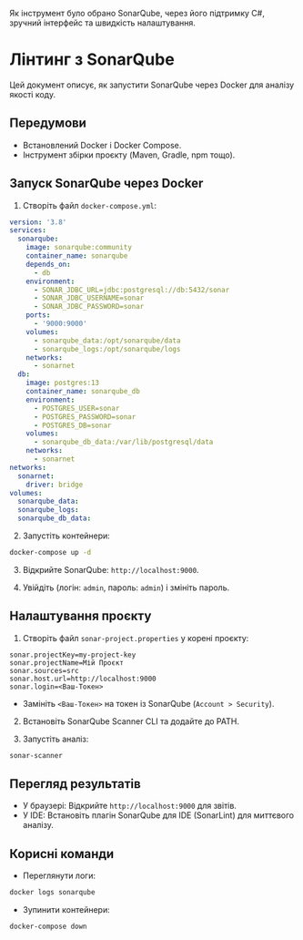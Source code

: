Як інструмент було обрано SonarQube, через його підтримку C#, зручний інтерфейс та швидкість налаштування.

# Лінтинг з SonarQube

Цей документ описує, як запустити SonarQube через Docker для аналізу якості коду.

## Передумови

- Встановлений Docker і Docker Compose.
- Інструмент збірки проєкту (Maven, Gradle, npm тощо).

## Запуск SonarQube через Docker

1. Створіть файл `docker-compose.yml`:

```yaml
version: '3.8'
services:
  sonarqube:
    image: sonarqube:community
    container_name: sonarqube
    depends_on:
      - db
    environment:
      - SONAR_JDBC_URL=jdbc:postgresql://db:5432/sonar
      - SONAR_JDBC_USERNAME=sonar
      - SONAR_JDBC_PASSWORD=sonar
    ports:
      - '9000:9000'
    volumes:
      - sonarqube_data:/opt/sonarqube/data
      - sonarqube_logs:/opt/sonarqube/logs
    networks:
      - sonarnet
  db:
    image: postgres:13
    container_name: sonarqube_db
    environment:
      - POSTGRES_USER=sonar
      - POSTGRES_PASSWORD=sonar
      - POSTGRES_DB=sonar
    volumes:
      - sonarqube_db_data:/var/lib/postgresql/data
    networks:
      - sonarnet
networks:
  sonarnet:
    driver: bridge
volumes:
  sonarqube_data:
  sonarqube_logs:
  sonarqube_db_data:
```

2. Запустіть контейнери:

```bash
docker-compose up -d
```

3. Відкрийте SonarQube: `http://localhost:9000`.

4. Увійдіть (логін: `admin`, пароль: `admin`) і змініть пароль.

## Налаштування проєкту

1. Створіть файл `sonar-project.properties` у корені проєкту:

```properties
sonar.projectKey=my-project-key
sonar.projectName=Мій Проєкт
sonar.sources=src
sonar.host.url=http://localhost:9000
sonar.login=<Ваш-Токен>
```

- Замініть `<Ваш-Токен>` на токен із SonarQube (`Account > Security`).

2. Встановіть SonarQube Scanner CLI та додайте до PATH.

3. Запустіть аналіз:

```bash
sonar-scanner
```

## Перегляд результатів

- У браузері: Відкрийте `http://localhost:9000` для звітів.
- У IDE: Встановіть плагін SonarQube для IDE (SonarLint) для миттєвого аналізу.

## Корисні команди

- Переглянути логи:

```bash
docker logs sonarqube
```

- Зупинити контейнери:

```bash
docker-compose down
```